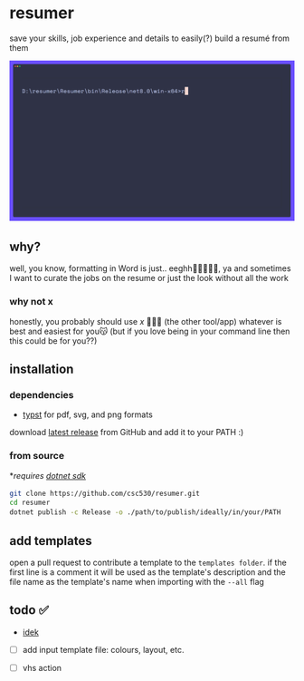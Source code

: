# resumer

save your skills, job experience and details to easily(?) build a resumé from them

[![demo](Resumer/demo.gif)](https://github.com/csc530/resumer/actions/workflows/build.yml)

## why?

well, you know, formatting in Word is just.. eeghh😵‍💫😵‍💫🥴, ya
and sometimes I want to curate the jobs on the resume or just the look without all the work

### why not x

honestly, you probably should use *x* 🤷🏿‍♂️ (the other tool/app)
whatever is best and easiest for you😽
(but if you love being in your command line then this could be for you??)

## installation

### dependencies

- [typst](https://github.com/typst/typst?tab=readme-ov-file#installation) for pdf, svg, and png formats

download [latest release](https://github.com/csc530/resumer/releases/latest) from GitHub and add it to your PATH
:)

### from source

**requires [dotnet sdk](https://dotnet.microsoft.com/download)*

```bash
git clone https://github.com/csc530/resumer.git
cd resumer
dotnet publish -c Release -o ./path/to/publish/ideally/in/your/PATH
```

## add templates

open a pull request to contribute a template to the `templates folder`.
if the first line is a comment it will be used as the template's description and the file name as the template's name when importing with the `--all` flag

## todo ✅

- [idek](https://github.com/csc530/resumer/issues)
- [ ] add input template file: colours, layout, etc.
- [ ] vhs action

